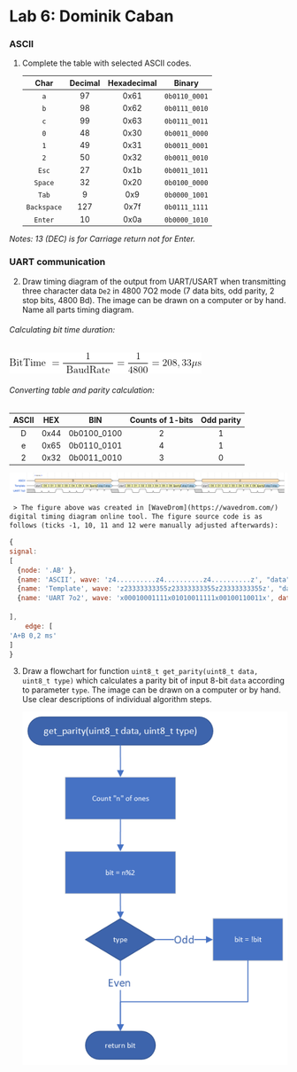 # Lab 6: Dominik Caban

### ASCII

1. Complete the table with selected ASCII codes.

   | **Char** | **Decimal** | **Hexadecimal** | **Binary** |
   | :-: | :-: | :-: | :-: |
   | `a` | 97 | 0x61 | `0b0110_0001` |
   | `b` | 98 | 0x62 | `0b0111_0010` |
   | `c` | 99 | 0x63 | `0b0111_0011` |
   | `0` | 48 | 0x30 | `0b0011_0000` |
   | `1` | 49 | 0x31 | `0b0011_0001` |
   | `2` | 50 | 0x32 | `0b0011_0010` |
   | `Esc` | 27 | 0x1b | `0b0011_1011` |
   | `Space` | 32 | 0x20 | `0b0100_0000` |
   | `Tab` | 9 | 0x9 | `0b0000_1001` |
   | `Backspace` | 127 | 0x7f | `0b0111_1111` |
   | `Enter` | 10 | 0x0a | `0b0000_1010` |

*Notes: 13 (DEC) is for Carriage return not for Enter.*
### UART communication

2. Draw timing diagram of the output from UART/USART when transmitting three character data `De2` in 4800 7O2 mode (7 data bits, odd parity, 2 stop bits, 4800&nbsp;Bd). The image can be drawn on a computer or by hand. Name all parts timing diagram.
###### Calculating bit time duration:
   ![duration](images/duration.png)

###### Converting table and parity calculation:
| **ASCII** | **HEX**  | **BIN** | **Counts of 1-bits** | **Odd parity** |
| :-: | :-: | :-: | :-: | :-: |
| D | 0x44 | 0b0100\_0100 | 2 | 1 |
| e | 0x65 | 0b0110\_0101 | 4 | 1 |
| 2 | 0x32 | 0b0011\_0010 | 3 | 0 |

   ![wavedorm](images/wavedrom2.svg)

     > The figure above was created in [WaveDrom](https://wavedrom.com/) digital timing diagram online tool. The figure source code is as follows (ticks -1, 10, 11 and 12 were manually adjusted afterwards):
  >
  ```javascript
 {
  signal:
  [
    {node: '.AB' },
 	{name: 'ASCII', wave: 'z4..........z4..........z4..........z', "data": "D e 2" },
    {name: 'Template', wave: 'z23333333355z23333333355z23333333355z', "data":"start D0 D1 D2 D3 D4 D5 D6 parity stop stop start D0 D1 D2 D3 D4 D5 D6 parity stop stop start D0 D1 D2 D3 D4 D5 D6 parity stop stop" },
    {name: 'UART 7o2', wave: 'x00010001111x01010011111x00100110011x', data: ["start", "body", "tail", "data"] },
    
  ],
      edge: [
 'A+B 0,2 ms'
  ]
}
  ```

3. Draw a flowchart for function `uint8_t get_parity(uint8_t data, uint8_t type)` which calculates a parity bit of input 8-bit `data` according to parameter `type`. The image can be drawn on a computer or by hand. Use clear descriptions of individual algorithm steps.

   ![FlowChart](images/FlowChart.png)